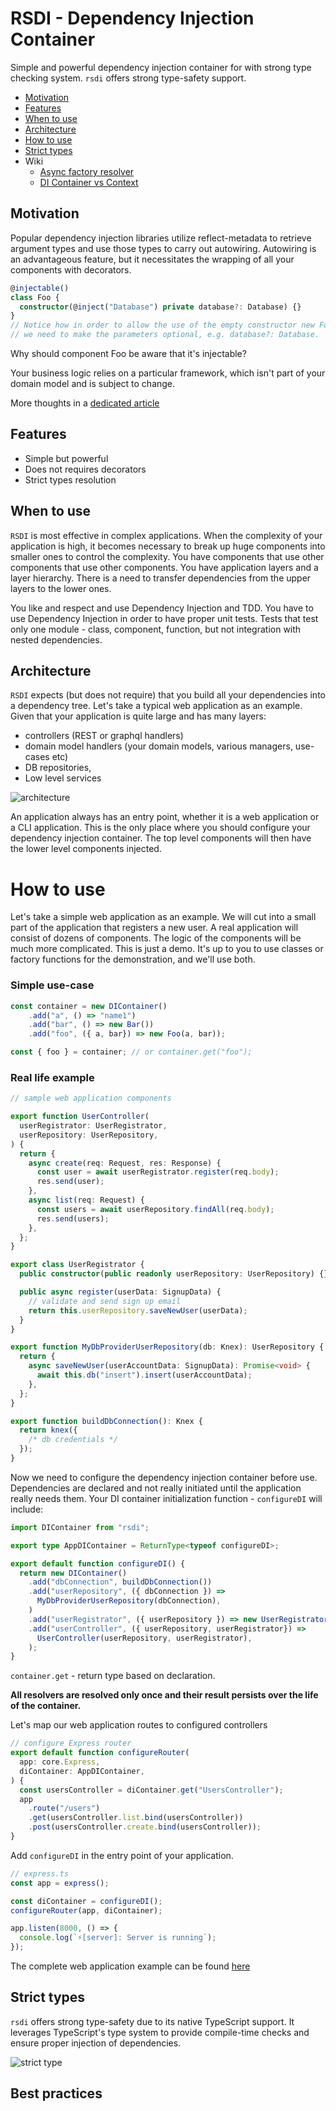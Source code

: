 # RSDI - Dependency Injection Container

Simple and powerful dependency injection container for with strong type checking system. `rsdi` offers strong 
type-safety support. 

- [Motivation](#motivation)
- [Features](#features)
- [When to use](#when-to-use)
- [Architecture](#architecture)
- [How to use](#how-to-use)
- [Strict types](#strict-types)
- Wiki
  - [Async factory resolver](./docs/async_factory_resolver.md)
  - [DI Container vs Context](./docs/context_vs_container.md)

## Motivation

Popular dependency injection libraries utilize reflect-metadata to retrieve argument types and use those types
to carry out autowiring. Autowiring is an advantageous feature, but it necessitates the wrapping of all your
components with decorators.

```typescript
@injectable()
class Foo {
  constructor(@inject("Database") private database?: Database) {}
}
// Notice how in order to allow the use of the empty constructor new Foo(), 
// we need to make the parameters optional, e.g. database?: Database.
```

Why should component Foo be aware that it's injectable?

Your business logic relies on a particular framework, which isn't part of your domain model and is subject to change.

More thoughts in a [dedicated article](https://radzserg.medium.com/https-medium-com-radzserg-dependency-injection-in-react-part-2-995e93b3327c)

## Features

- Simple but powerful
- Does not requires decorators
- Strict types resolution

## When to use

`RSDI` is most effective in complex applications. When the complexity of your application is high, it becomes necessary to
break up huge components into smaller ones to control the complexity. You have components that use other components that
use other components. You have application layers and a layer hierarchy. There is a need to transfer dependencies from
the upper layers to the lower ones.

You like and respect and use Dependency Injection and TDD. You have to use Dependency Injection in order to have proper
unit tests. Tests that test only one module - class, component, function, but not integration with nested dependencies.

## Architecture

`RSDI` expects (but does not require) that you build all your dependencies into a dependency tree. Let's take a typical
web application as an example. Given that your application is quite large and has many layers:

- controllers (REST or graphql handlers)
- domain model handlers (your domain models, various managers, use-cases etc)
- DB repositories,
- Low level services

![architecture](https://github.com/radzserg/rsdi3/raw/main/docs/RSDI_architecture.jpg "RSDI Architecture")

An application always has an entry point, whether it is a web application or a CLI application. This is the only place where you
should configure your dependency injection container. The top level components will then have the lower level components
injected.

# How to use

Let's take a simple web application as an example. We will cut into a small part of the application that registers a
new user. A real application will consist of dozens of components. The logic of the components will be much more
complicated. This is just a demo. It's up to you to use classes or factory functions for the demonstration, and we'll
use both.

### Simple use-case 

```typescript
const container = new DIContainer()
    .add("a", () => "name1")
    .add("bar", () => new Bar())
    .add("foo", ({ a, bar}) => new Foo(a, bar));

const { foo } = container; // or container.get("foo");
```

### Real life example

```typescript
// sample web application components

export function UserController(
  userRegistrator: UserRegistrator,
  userRepository: UserRepository,
) {
  return {
    async create(req: Request, res: Response) {
      const user = await userRegistrator.register(req.body);
      res.send(user);
    },
    async list(req: Request) {
      const users = await userRepository.findAll(req.body);
      res.send(users);
    },
  };
}

export class UserRegistrator {
  public constructor(public readonly userRepository: UserRepository) {}

  public async register(userData: SignupData) {
    // validate and send sign up email
    return this.userRepository.saveNewUser(userData);
  }
}

export function MyDbProviderUserRepository(db: Knex): UserRepository {
  return {
    async saveNewUser(userAccountData: SignupData): Promise<void> {
      await this.db("insert").insert(userAccountData);
    },
  };
}

export function buildDbConnection(): Knex {
  return knex({
    /* db credentials */
  });
}
```

Now we need to configure the dependency injection container before use. Dependencies are declared and not really initiated
until the application really needs them. Your DI container initialization function - `configureDI` will include:

```typescript
import DIContainer from "rsdi";

export type AppDIContainer = ReturnType<typeof configureDI>;

export default function configureDI() {
  return new DIContainer()
    .add("dbConnection", buildDbConnection())
    .add("userRepository", ({ dbConnection }) =>
      MyDbProviderUserRepository(dbConnection),
    )
    .add("userRegistrator", ({ userRepository }) => new UserRegistrator(userRepository))
    .add("userController", ({ userRepository, userRegistrator}) =>
      UserController(userRepository, userRegistrator),
    );
}
```

`container.get` - return type based on declaration.

**All resolvers are resolved only once and their result persists over the life of the container.**

Let's map our web application routes to configured controllers

```typescript
// configure Express router
export default function configureRouter(
  app: core.Express,
  diContainer: AppDIContainer,
) {
  const usersController = diContainer.get("UsersController");
  app
    .route("/users")
    .get(usersController.list.bind(usersController))
    .post(usersController.create.bind(usersController));
}
```

Add `configureDI` in the entry point of your application.

```typescript
// express.ts
const app = express();

const diContainer = configureDI();
configureRouter(app, diContainer);

app.listen(8000, () => {
  console.log(`⚡️[server]: Server is running`);
});
```

The complete web application example can be found [here](https://radzserg.medium.com/dependency-injection-in-express-application-dd85295694ab)


## Strict types

`rsdi` offers strong type-safety due to its native TypeScript support. It leverages TypeScript's type system to provide 
compile-time checks and ensure proper injection of dependencies.  

![strict type](https://github.com/radzserg/rsdi3/raw/main/docs/RSDI_types.png "RSDI types")


## Best practices

